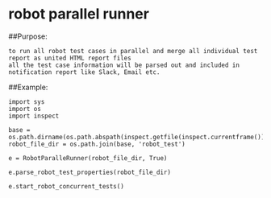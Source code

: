 # robot parallel runner


##Purpose:
    
    to run all robot test cases in parallel and merge all individual test report as united HTML report files
    all the test case information will be parsed out and included in notification report like Slack, Email etc.


##Example:

    import sys
    import os
    import inspect

    base = os.path.dirname(os.path.abspath(inspect.getfile(inspect.currentframe())))
    robot_file_dir = os.path.join(base, 'robot_test')

    e = RobotParalleRunner(robot_file_dir, True)

    e.parse_robot_test_properties(robot_file_dir)

    e.start_robot_concurrent_tests()
    

